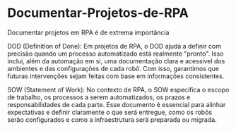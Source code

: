 # Documentar-Projetos-de-RPA
Documentar projetos em RPA é de extrema importância

DOD (Definition of Done): Em projetos de RPA, o DOD ajuda a definir com precisão quando um processo automatizado está realmente "pronto". Isso inclui, além da automação em si, uma documentação clara e acessível dos ambientes e das configurações de cada robô. Com isso, garantimos que futuras intervenções sejam feitas com base em informações consistentes.

SOW (Statement of Work): No contexto de RPA, o SOW especifica o escopo de trabalho, os processos a serem automatizados, os prazos e responsabilidades de cada parte. Esse documento é essencial para alinhar expectativas e definir claramente o que será entregue, como os robôs serão configurados e como a infraestrutura será preparada ou migrada.

